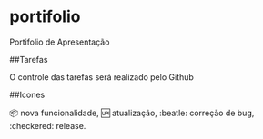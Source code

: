 # portifolio
Portifolio de Apresentação

##Tarefas

O controle das tarefas será realizado pelo Github

##Icones

:package: nova funcionalidade,
:up: atualização,
:beatle: correção de bug,
:checkered: release.